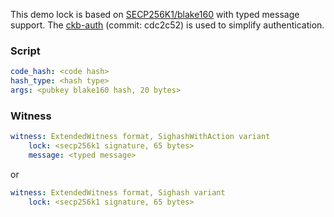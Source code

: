 
This demo lock is based on [SECP256K1/blake160](https://github.com/nervosnetwork/rfcs/blob/master/rfcs/0024-ckb-genesis-script-list/0024-ckb-genesis-script-list.md#secp256k1blake160) with typed message support.
The [ckb-auth](https://github.com/nervosnetwork/ckb-auth) (commit: cdc2c52) is used to simplify authentication.

### Script

```yaml
code_hash: <code hash>
hash_type: <hash type>
args: <pubkey blake160 hash, 20 bytes>
```

### Witness

```yaml
witness: ExtendedWitness format, SighashWithAction variant
    lock: <secp256k1 signature, 65 bytes>
    message: <typed message>
```
or

```yaml
witness: ExtendedWitness format, Sighash variant
    lock: <secp256k1 signature, 65 bytes>
```
